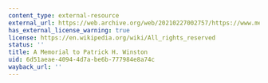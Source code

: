 ```yaml
---
content_type: external-resource
external_url: https://web.archive.org/web/20210227002757/https://www.memoriesofpatrickwinston.com/gallery
has_external_license_warning: true
license: https://en.wikipedia.org/wiki/All_rights_reserved
status: ''
title: A Memorial to Patrick H. Winston
uid: 6d51aeae-4094-4d7a-be6b-777984e8a74c
wayback_url: ''
---
```

